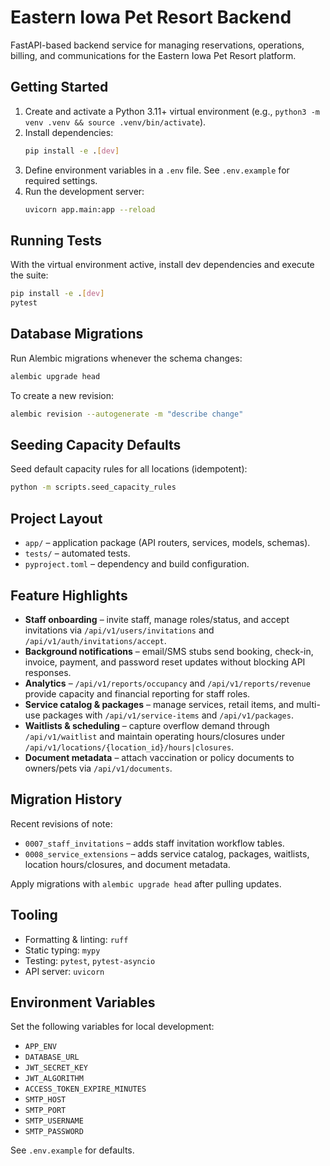 # Eastern Iowa Pet Resort Backend

FastAPI-based backend service for managing reservations, operations, billing, and communications for the Eastern Iowa Pet Resort platform.

## Getting Started

1. Create and activate a Python 3.11+ virtual environment (e.g., `python3 -m venv .venv && source .venv/bin/activate`).
2. Install dependencies:
   ```bash
   pip install -e .[dev]
   ```
3. Define environment variables in a `.env` file. See `.env.example` for required settings.
4. Run the development server:
   ```bash
   uvicorn app.main:app --reload
   ```

## Running Tests

With the virtual environment active, install dev dependencies and execute the suite:

```bash
pip install -e .[dev]
pytest
```

## Database Migrations

Run Alembic migrations whenever the schema changes:

```bash
alembic upgrade head
```

To create a new revision:

```bash
alembic revision --autogenerate -m "describe change"
```

## Seeding Capacity Defaults

Seed default capacity rules for all locations (idempotent):

```bash
python -m scripts.seed_capacity_rules
```

## Project Layout

- `app/` – application package (API routers, services, models, schemas).
- `tests/` – automated tests.
- `pyproject.toml` – dependency and build configuration.

## Feature Highlights

- **Staff onboarding** – invite staff, manage roles/status, and accept invitations via `/api/v1/users/invitations` and `/api/v1/auth/invitations/accept`.
- **Background notifications** – email/SMS stubs send booking, check-in, invoice, payment, and password reset updates without blocking API responses.
- **Analytics** – `/api/v1/reports/occupancy` and `/api/v1/reports/revenue` provide capacity and financial reporting for staff roles.
- **Service catalog & packages** – manage services, retail items, and multi-use packages with `/api/v1/service-items` and `/api/v1/packages`.
- **Waitlists & scheduling** – capture overflow demand through `/api/v1/waitlist` and maintain operating hours/closures under `/api/v1/locations/{location_id}/hours|closures`.
- **Document metadata** – attach vaccination or policy documents to owners/pets via `/api/v1/documents`.

## Migration History

Recent revisions of note:

- `0007_staff_invitations` – adds staff invitation workflow tables.
- `0008_service_extensions` – adds service catalog, packages, waitlists, location hours/closures, and document metadata.

Apply migrations with `alembic upgrade head` after pulling updates.

## Tooling

- Formatting & linting: `ruff`
- Static typing: `mypy`
- Testing: `pytest`, `pytest-asyncio`
- API server: `uvicorn`

## Environment Variables

Set the following variables for local development:

- `APP_ENV`
- `DATABASE_URL`
- `JWT_SECRET_KEY`
- `JWT_ALGORITHM`
- `ACCESS_TOKEN_EXPIRE_MINUTES`
- `SMTP_HOST`
- `SMTP_PORT`
- `SMTP_USERNAME`
- `SMTP_PASSWORD`

See `.env.example` for defaults.
